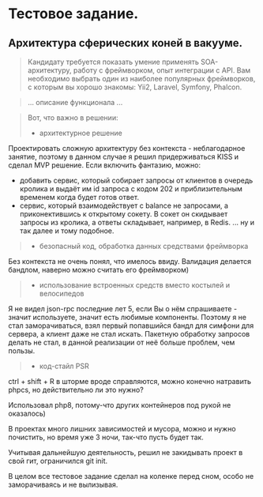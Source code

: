 # Тестовое задание. 
## Архитектура сферических коней в вакууме.

> Кандидату требуется показать умение применять SOA-архитектуру, работу с фреймворком, опыт интеграции с API.
Вам необходимо выбрать один из наиболее популярных фреймворков, с которым вы хорошо знакомы: Yii2, Laravel, Symfony, Phalcon.

> ... описание функционала ...

> Вот, что важно в решении:
> - архитектурное решение

Проектировать сложную архитектуру без контекста - неблагодарное занятие, поэтому в данном случае я решил придерживаться KISS и cделал MVP решение.
Если включить фантазию, можно: 
- добавить сервис, который собирает запросы от клиентов в очередь кролика и выдаёт им id запроса с кодом 202 и приблизительным временем когда будет готов ответ.
- сервис, который взаимодействует с balance не запросами, а приконектившись к открытому сокету. В сокет он скидывает запросы из кролика, а ответы складывает, например, в Redis.
... ну и так далее и тому подобное.
  
> - безопасный код, обработка данных средствами фреймворка

Без контекста не очень понял, что имелось ввиду. Валидация делается бандлом, наверно можно считать его фреймворком)  

> - использование встроенных средств вместо костылей и велосипедов

Я не видел json-rpc последние лет 5,
если Вы о нём спрашиваете - значит используете, значит есть любимые компоненты.
Поэтому я не стал заморачиваться, взял первый попавшийся бандл для симфони для сервера, а клиент даже не стал искать. Пакетную обработку запросов делать не стал, в данной реализации от неё больше проблем, чем пользы.

> - код-стайл PSR

ctrl + shift + R в шторме вроде справляются, можно конечно натравить phpcs, но действительно ли это нужно?

Использовал php8, потому-что других контейнеров под рукой не оказалось)

В проектах много лишних зависимостей и мусора, можно и нужно почистить, но время уже 3 ночи, так-что пусть будет так.

Учитывая дальнейшую деятельность, решил не закидывать проект в свой гит, ограничился git init.

В целом все тестовое задание сделал на коленке перед сном, особо не заморачиваясь и не вылизывая.
